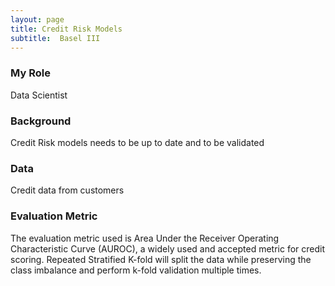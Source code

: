 ```yaml
---
layout: page
title: Credit Risk Models
subtitle:  Basel III
---
```

### My Role
Data Scientist 

### Background
Credit Risk models needs to be up to date and to be validated


### Data
Credit data from customers 

### Evaluation Metric
The evaluation metric used is Area Under the Receiver Operating Characteristic Curve (AUROC), a widely used and accepted metric for credit scoring. Repeated Stratified K-fold will split the data while preserving the class imbalance and perform k-fold validation multiple times.

